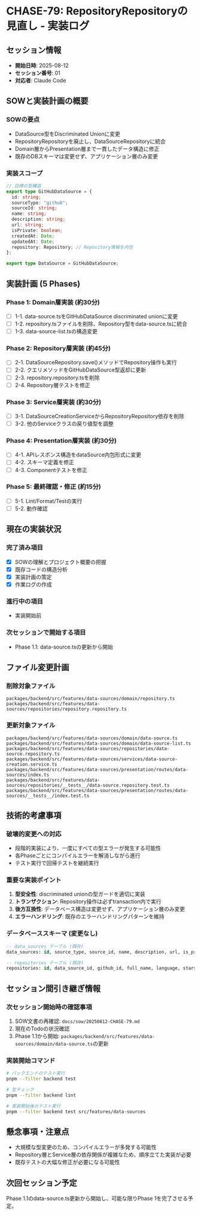 # CHASE-79: RepositoryRepositoryの見直し - 実装ログ

## セッション情報

- **開始日時**: 2025-08-12
- **セッション番号**: 01
- **対応者**: Claude Code

## SOWと実装計画の概要

### SOWの要点

- DataSource型をDiscriminated Unionに変更
- RepositoryRepositoryを廃止し、DataSourceRepositoryに統合
- Domain層からPresentation層まで一貫したデータ構造に修正
- 既存のDBスキーマは変更せず、アプリケーション層のみ変更

### 実装スコープ

```typescript
// 目標の型構造
export type GitHubDataSource = {
  id: string;
  sourceType: "github";
  sourceId: string;
  name: string;
  description: string;
  url: string;
  isPrivate: boolean;
  createdAt: Date;
  updatedAt: Date;
  repository: Repository; // Repository情報を内包
};

export type DataSource = GitHubDataSource;
```

## 実装計画 (5 Phases)

### Phase 1: Domain層実装 (約30分)

- [ ] 1-1. data-source.tsをGitHubDataSource discriminated unionに変更
- [ ] 1-2. repository.tsファイルを削除、Repository型をdata-source.tsに統合
- [ ] 1-3. data-source-list.tsの構造変更

### Phase 2: Repository層実装 (約45分)

- [ ] 2-1. DataSourceRepository.save()メソッドでRepository操作も実行
- [ ] 2-2. クエリメソッドをGitHubDataSource型返却に更新
- [ ] 2-3. repository.repository.tsを削除
- [ ] 2-4. Repository層テストを修正

### Phase 3: Service層実装 (約30分)

- [ ] 3-1. DataSourceCreationServiceからRepositoryRepository依存を削除
- [ ] 3-2. 他のServiceクラスの戻り値型を調整

### Phase 4: Presentation層実装 (約30分)

- [ ] 4-1. APIレスポンス構造をdataSource内包形式に変更
- [ ] 4-2. スキーマ定義を修正
- [ ] 4-3. Componentテストを修正

### Phase 5: 最終確認・修正 (約15分)

- [ ] 5-1. Lint/Format/Testの実行
- [ ] 5-2. 動作確認

## 現在の実装状況

### 完了済み項目

- [x] SOWの理解とプロジェクト概要の把握
- [x] 既存コードの構造分析
- [x] 実装計画の策定
- [x] 作業ログの作成

### 進行中の項目

- 実装開始前

### 次セッションで開始する項目

- Phase 1.1: data-source.tsの更新から開始

## ファイル変更計画

### 削除対象ファイル

```
packages/backend/src/features/data-sources/domain/repository.ts
packages/backend/src/features/data-sources/repositories/repository.repository.ts
```

### 更新対象ファイル

```
packages/backend/src/features/data-sources/domain/data-source.ts
packages/backend/src/features/data-sources/domain/data-source-list.ts
packages/backend/src/features/data-sources/repositories/data-source.repository.ts
packages/backend/src/features/data-sources/services/data-source-creation.service.ts
packages/backend/src/features/data-sources/presentation/routes/data-sources/index.ts
packages/backend/src/features/data-sources/repositories/__tests__/data-source.repository.test.ts
packages/backend/src/features/data-sources/presentation/routes/data-sources/__tests__/index.test.ts
```

## 技術的考慮事項

### 破壊的変更への対応

- 段階的実装により、一度にすべての型エラーが発生する可能性
- 各Phaseごとにコンパイルエラーを解消しながら進行
- テスト実行で回帰テストを継続実行

### 重要な実装ポイント

1. **型安全性**: discriminated unionの型ガードを適切に実装
2. **トランザクション**: Repository操作は必ずtransaction内で実行
3. **後方互換性**: データベース構造は変更せず、アプリケーション層のみ変更
4. **エラーハンドリング**: 既存のエラーハンドリングパターンを維持

### データベーススキーマ (変更なし)

```sql
-- data_sources テーブル (既存)
data_sources: id, source_type, source_id, name, description, url, is_private, created_at, updated_at

-- repositories テーブル (既存)
repositories: id, data_source_id, github_id, full_name, language, stars_count, forks_count, open_issues_count, is_fork, created_at, updated_at
```

## セッション間引き継ぎ情報

### 次セッション開始時の確認事項

1. SOW文書の再確認: `docs/sow/20250812-CHASE-79.md`
2. 現在のTodoの状況確認
3. Phase 1.1から開始: `packages/backend/src/features/data-sources/domain/data-source.ts`の更新

### 実装開始コマンド

```bash
# バックエンドのテスト実行
pnpm --filter backend test

# 型チェック
pnpm --filter backend lint

# 実装開始後のテスト実行
pnpm --filter backend test src/features/data-sources
```

## 懸念事項・注意点

- 大規模な型変更のため、コンパイルエラーが多発する可能性
- Repository層とService層の依存関係が複雑なため、順序立てた実装が必要
- 既存テストの大幅な修正が必要になる可能性

## 次回セッション予定

Phase 1.1のdata-source.ts更新から開始し、可能な限りPhase 1を完了させる予定。
